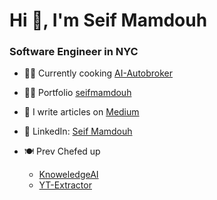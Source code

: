 <h1 align="left">Hi 👋, I'm Seif Mamdouh</h1>
<h3 align="left">Software Engineer in NYC </h3>

- 👨‍🍳 Currently cooking [AI-Autobroker](https://nextjs-boilerplate-seif-mamdouhs-projects.vercel.app/) 

- 👨‍💻 Portfolio [seifmamdouh](https://www.seifmamdouh.com/)

- 📝 I write articles on [Medium](https://medium.com/@seifmamdouh7878)

- 🤝 LinkedIn: [Seif Mamdouh](https://www.linkedin.com/in/seif-mamdouh/)

- 🍽️ Prev Chefed up
  - [KnoweledgeAI](https://knowledge2.vercel.app/)
  - [YT-Extractor](https://extract.coreyja.wtf/)
